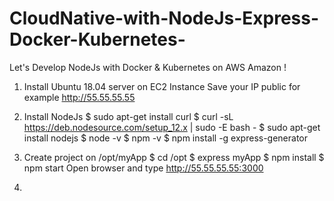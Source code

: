 # CloudNative-with-NodeJs-Express-Docker-Kubernetes-

Let's Develop NodeJs with Docker & Kubernetes on AWS Amazon !

1. Install Ubuntu 18.04 server on EC2 Instance
Save your IP public for example http://55.55.55.55

2. Install NodeJs
$ sudo apt-get install curl
$ curl -sL https://deb.nodesource.com/setup_12.x | sudo -E bash -
$ sudo apt-get install nodejs
$ node -v
$ npm -v
$ npm install -g express-generator

3. Create project on /opt/myApp
$ cd /opt
$ express myApp
$ npm install
$ npm start
Open browser and type http://55.55.55.55:3000

4. 

